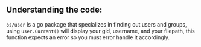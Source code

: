## Understanding the code:

`os/user` is a go package that specializes in finding out users and groups, using `user.Current()`
will display your gid, username, and your filepath, this function expects an error so you must error handle it 
accordingly.
